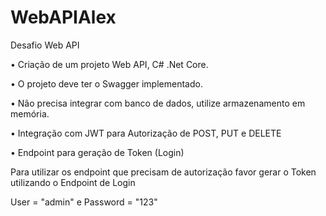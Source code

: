 # WebAPIAlex
Desafio Web API

• Criação de um projeto Web API, C# .Net Core.

• O projeto deve ter o Swagger implementado.

• Não precisa integrar com banco de dados, utilize armazenamento em memória.

• Integração com JWT para Autorização de POST, PUT e DELETE

• Endpoint para geração de Token (Login)


Para utilizar os endpoint que precisam de autorização favor gerar o Token utilizando o Endpoint de Login

User = "admin" e Password = "123"

